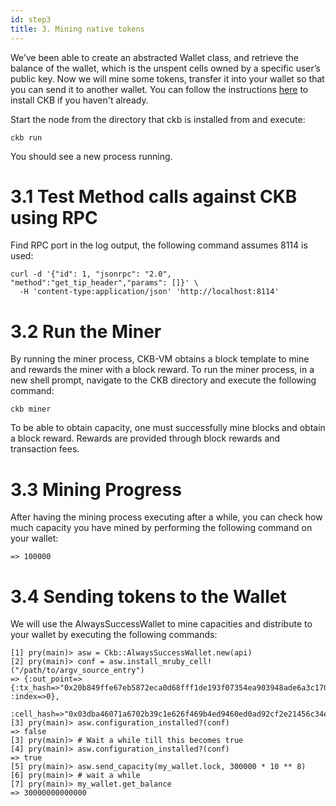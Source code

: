 ```yaml
---
id: step3
title: 3. Mining native tokens
---
```


We’ve been able to create an abstracted Wallet class, and retrieve the balance of the wallet, which is the unspent cells owned by a specific user’s public key.
Now we will mine some tokens, transfer it into your wallet so that you can send it to another wallet.  You can follow the instructions [here](https://github.com/nervosnetwork/ckb/blob/develop/docs/quick-start.md) to install CKB if you haven't already.

Start the node from the directory that ckb is installed from and execute:

```
ckb run
```

You should see a new process running.

# 3.1 Test Method calls against CKB using RPC
Find RPC port in the log output, the following command assumes 8114 is used:
```
curl -d '{"id": 1, "jsonrpc": "2.0", "method":"get_tip_header","params": []}' \
  -H 'content-type:application/json' 'http://localhost:8114'
```

# 3.2 Run the Miner
By running the miner process, CKB-VM obtains a block template to mine and rewards the miner with a block reward. To run the miner process, in a new shell prompt, navigate to the CKB directory and execute the following command:

```
ckb miner
```

To be able to obtain capacity, one must successfully mine blocks and obtain a block reward. Rewards are provided through block rewards and transaction fees.

# 3.3 Mining Progress

After having the mining process executing after a  while, you can check how much capacity you have mined by performing the following command on your wallet:

```[2] pry(main)> my_wallet.get_balance
=> 100000
```

# 3.4 Sending tokens to the Wallet

We will use the AlwaysSuccessWallet to mine capacities and distribute to your wallet by executing the following commands:

```
[1] pry(main)> asw = Ckb::AlwaysSuccessWallet.new(api)
[2] pry(main)> conf = asw.install_mruby_cell!("/path/to/argv_source_entry")
=> {:out_point=>{:tx_hash=>"0x20b849ffe67eb5872eca0d68fff1de193f07354ea903948ade6a3c170d89e282", :index=>0},
 :cell_hash=>"0x03dba46071a6702b39c1e626f469b4ed9460ed0ad92cf2e21456c34e1e2b04fd"}
[3] pry(main)> asw.configuration_installed?(conf)
=> false
[3] pry(main)> # Wait a while till this becomes true
[4] pry(main)> asw.configuration_installed?(conf)
=> true
[5] pry(main)> asw.send_capacity(my_wallet.lock, 300000 * 10 ** 8)
[6] pry(main)> # wait a while
[7] pry(main)> my_wallet.get_balance
=> 30000000000000
```

